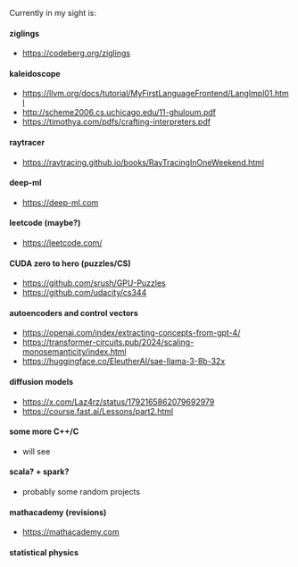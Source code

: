 Currently in my sight is:

#### ziglings                           
- https://codeberg.org/ziglings
#### kaleidoscope                       
- https://llvm.org/docs/tutorial/MyFirstLanguageFrontend/LangImpl01.html
- http://scheme2006.cs.uchicago.edu/11-ghuloum.pdf
- https://timothya.com/pdfs/crafting-interpreters.pdf
#### raytracer                          
- https://raytracing.github.io/books/RayTracingInOneWeekend.html
#### deep-ml                           
- https://deep-ml.com
#### leetcode (maybe?)                  
- https://leetcode.com/
#### CUDA zero to hero (puzzles/CS)     
- https://github.com/srush/GPU-Puzzles
- https://github.com/udacity/cs344
#### autoencoders and control vectors   
- https://openai.com/index/extracting-concepts-from-gpt-4/
- https://transformer-circuits.pub/2024/scaling-monosemanticity/index.html
- https://huggingface.co/EleutherAI/sae-llama-3-8b-32x
#### diffusion models
- https://x.com/Laz4rz/status/1792165862079692979
- https://course.fast.ai/Lessons/part2.html
#### some more C++/C                    
- will see
#### scala? + spark?                    
- probably some random projects
#### mathacademy (revisions)
- https://mathacademy.com
#### statistical physics 
